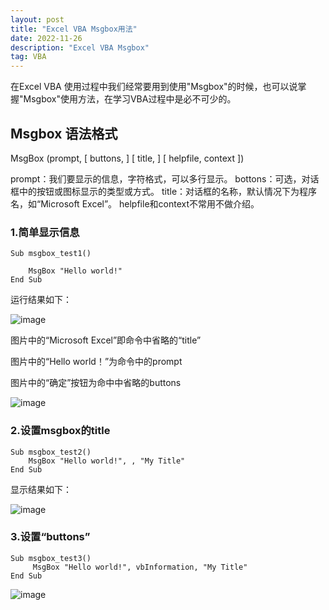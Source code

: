 ```yaml
---
layout: post
title: "Excel VBA Msgbox用法"
date: 2022-11-26
description: "Excel VBA Msgbox"
tag: VBA
---
```

在Excel VBA 使用过程中我们经常要用到使用"Msgbox"的时候，也可以说掌握"Msgbox"使用方法，在学习VBA过程中是必不可少的。
## Msgbox 语法格式
MsgBox (prompt, [ buttons, ] [ title, ] [ helpfile, context ])

prompt：我们要显示的信息，字符格式，可以多行显示。
bottons：可选，对话框中的按钮或图标显示的类型或方式。
title：对话框的名称，默认情况下为程序名，如“Microsoft Excel”。
helpfile和context不常用不做介绍。

### 1.简单显示信息
    Sub msgbox_test1()

        MsgBox "Hello world!"
    End Sub
    
运行结果如下：

![image](https://user-images.githubusercontent.com/70909689/204091323-06e04082-ccf0-4393-b949-182cf0e51bbf.png)

图片中的“Microsoft Excel”即命令中省略的“title”

图片中的“Hello world！”为命令中的prompt

图片中的“确定”按钮为命中中省略的buttons

![image](https://user-images.githubusercontent.com/70909689/204091558-7f612bb3-7806-46f2-a7aa-c4b6c9933474.png)

### 2.设置msgbox的title

    Sub msgbox_test2()
        MsgBox "Hello world!", , "My Title"
    End Sub
显示结果如下：

![image](https://user-images.githubusercontent.com/70909689/204091992-7dbd8bf1-1c47-4d11-9f56-32142b278ed7.png)

### 3.设置“buttons”
    Sub msgbox_test3()
         MsgBox "Hello world!", vbInformation, "My Title"
    End Sub

![image](https://user-images.githubusercontent.com/70909689/204092384-7ebd33f0-e6bd-490c-a360-c74a4b2e1206.png)


